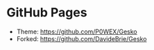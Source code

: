 # GitHub Pages

+ Theme: https://github.com/P0WEX/Gesko
+ Forked: https://github.com/DavideBrie/Gesko
